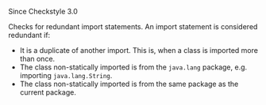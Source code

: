 Since Checkstyle 3.0

Checks for redundant import statements. An import statement is
considered redundant if:

-   It is a duplicate of another import. This is, when a class is
    imported more than once.
-   The class non-statically imported is from the `java.lang` package,
    e.g. importing `java.lang.String`.
-   The class non-statically imported is from the same package as the
    current package.
